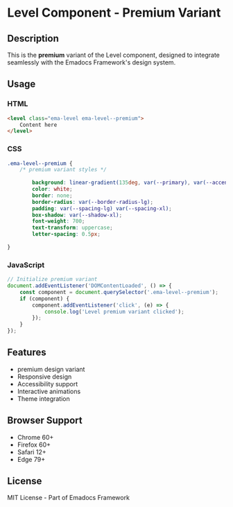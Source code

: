 # Level Component - Premium Variant

## Description
This is the **premium** variant of the Level component, designed to integrate seamlessly with the Emadocs Framework's design system.

## Usage

### HTML
```html
<level class="ema-level ema-level--premium">
    Content here
</level>
```

### CSS
```css
.ema-level--premium {
    /* premium variant styles */
    
        background: linear-gradient(135deg, var(--primary), var(--accent));
        color: white;
        border: none;
        border-radius: var(--border-radius-lg);
        padding: var(--spacing-lg) var(--spacing-xl);
        box-shadow: var(--shadow-xl);
        font-weight: 700;
        text-transform: uppercase;
        letter-spacing: 0.5px;
    
}
```

### JavaScript
```javascript
// Initialize premium variant
document.addEventListener('DOMContentLoaded', () => {
    const component = document.querySelector('.ema-level--premium');
    if (component) {
        component.addEventListener('click', (e) => {
            console.log('Level premium variant clicked');
        });
    }
});
```

## Features
- premium design variant
- Responsive design
- Accessibility support
- Interactive animations
- Theme integration

## Browser Support
- Chrome 60+
- Firefox 60+
- Safari 12+
- Edge 79+

## License
MIT License - Part of Emadocs Framework
